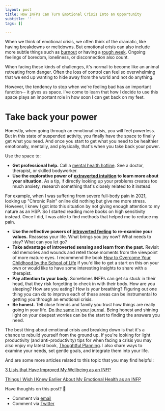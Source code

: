 ```yaml
---
layout: post
title: How INFPs Can Turn Emotional Crisis Into an Opportunity
subtitle: ''
tags: []

---
```

When we think of emotional crisis, we often think of the dramatic, like having breakdowns or meltdowns. But emotional crisis can also include more subtle things such as [burnout](https://arcadiapage.com/2021-07-29-how-to-deal-with-infp-burnout-at-work/) or having a [rough week](https://arcadiapage.com/2021-10-26-what-to-do-when-your-day-doesn-t-go-as-planned/). Ongoing feelings of boredom, loneliness, or disconnection also count.

When facing these kinds of challenges, it's normal to become like an animal retreating from danger. Often the loss of control can feel so overwhelming that we end up wanting to hide away from the world and not do anything.

However, the tendency to stop when we're feeling bad has an important function-- it gives us space. I've come to learn that how I decide to use this space plays an important role in how soon I can get back on my feet.

# Take back your power

Honestly, when going through an emotional crisis, you will feel powerless. But in this state of suspended activity, you finally have the space to finally get what you need. And once you start to get what you need to be healthier emotionally, mentally, and physically, that's when you take back your power.

Use the space to:

* **Get professional help.** Call a [mental health hotline](https://www.healthyplace.com/other-info/resources/mental-health-hotline-numbers-and-referral-resources). See a doctor, therapist, or skilled bodyworker.
* **Use the explorative power of** [**extraverted intuition**]( "https://arcadiapage.com/2018/09/accepting-my-scattered-work-style-as.html") **to learn more about your situation.** As a tip, if directly looking up your problems creates too much anxiety, research something that's closely related to it instead.

For example, when I was suffering from severe full-body pain in 2021, looking up "Chronic Pain" online did nothing but give me more stress. However, I knew I got into this situation by not giving enough attention to my nature as an HSP. So I started reading more books on high sensitivity instead. Once I did, I was able to find methods that helped me to reduce my pain.

* **Use the reflective powers of** [**introverted feeling**](https://arcadiapage.com/2018/03/life-as-introverted-feeling-user.html) **to re-examine your values.** Reassess your life. What brings you joy now? What needs to stay? What can you let go?
* **Take advantage of introverted sensing and learn from the past.** Revisit old memories and wounds and retell those moments from the viewpoint of more mature eyes. I recommend the book [How to Overcome Your Childhood by the School of Life](https://www.theschooloflife.com/shop/how-to-overcome-your-childhood-book/) if you'd like to get a start on this on your own or would like to have some interesting insights to share with a therapist.
* **Pay attention to your body.** Sometimes INFPs can get so stuck in their head, that they risk forgetting to check in with their body. How are you sleeping? How are you eating? How is your breathing? Figuring out one thing you can do to improve each of these areas can be instrumental to getting you through an emotional crisis.
* **Be honest.** Tell close friends and family you trust how things are really going in your life. [Do the same in your journal](). Being honest and shining light on your deepest worries can be the start to finding the answers you need.

The best thing about emotional crisis and breaking down is that it's a chance to rebuild yourself from the ground up. If you're looking for light productivity (and anti-productivity) tips for when facing a crisis you may also enjoy my latest book, [Thoughtful Planning](https://payhip.com/b/YSucT). I also share ways to examine your needs, set gentle goals, and integrate them into your life.

And are some more articles related to this topic that you may find helpful:

[3 Lists that Have Improved My Wellbeing as an INFP](https://arcadiapage.com/2020-11-30-3-lists-that-have-improved-my-wellbeing-as-an-infp/)

[Things I Wish I Knew Earlier About My Emotional Health as an INFP](https://arcadiapage.com/2021-02-26-things-i-wish-i-knew-earlier-about-my-emotional-health-as-an-infp/)

Have thoughts on this post? 🤔

* Comment via [email](https://arcadiapage.com/talk/)
* Comment via [Twitter](https://mobile.twitter.com/arcadiapage/status/1453394954974334990)